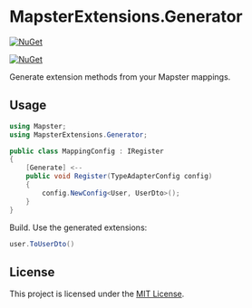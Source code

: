 # MapsterExtensions.Generator
[![NuGet](https://img.shields.io/nuget/v/MapsterExtensions.Generator.svg)](https://www.nuget.org/packages/MapsterExtensions.Generator)

[![NuGet](https://img.shields.io/nuget/v/MapsterExtensions.Generator.svg)](https://www.nuget.org/packages/MapsterExtensions.Generator)

Generate extension methods from your Mapster mappings.

## Usage

```csharp
using Mapster;
using MapsterExtensions.Generator;

public class MappingConfig : IRegister
{
    [Generate] <--
    public void Register(TypeAdapterConfig config)
    {
        config.NewConfig<User, UserDto>();
    }
}
```

Build. Use the generated extensions:
```csharp
user.ToUserDto()
```

## License
This project is licensed under the [MIT License](LICENSE).
